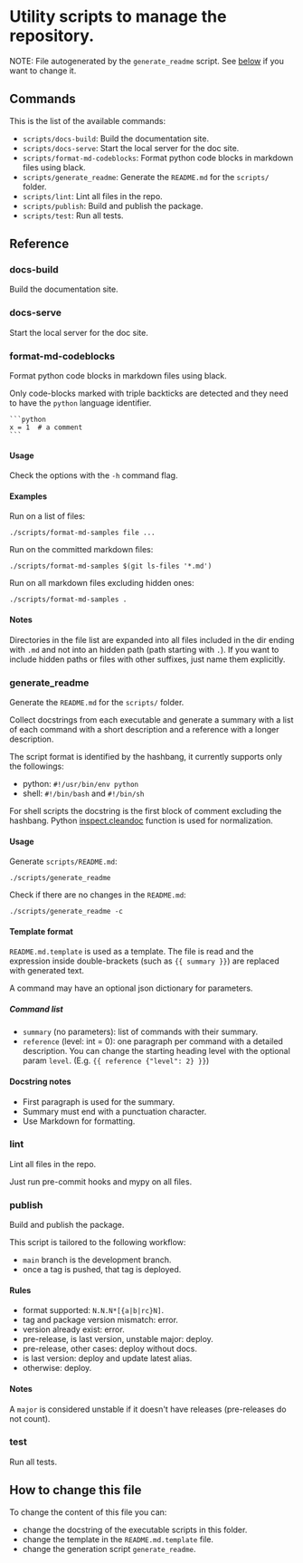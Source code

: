 <!-- prettier-ignore-start -->
# Utility scripts to manage the repository.

NOTE: File autogenerated by the `generate_readme` script.
See [below](#how-to-change-this-file) if you want to change it.


## Commands

This is the list of the available commands:

- `scripts/docs-build`: Build the documentation site.
- `scripts/docs-serve`: Start the local server for the doc site.
- `scripts/format-md-codeblocks`: Format python code blocks in markdown files using
  black.
- `scripts/generate_readme`: Generate the `README.md` for the `scripts/` folder.
- `scripts/lint`: Lint all files in the repo.
- `scripts/publish`: Build and publish the package.
- `scripts/test`: Run all tests.

## Reference

### docs-build

Build the documentation site.


### docs-serve

Start the local server for the doc site.


### format-md-codeblocks

Format python code blocks in markdown files using black.

Only code-blocks marked with triple backticks are detected and they need to
have the `python` language identifier.

    ```python
    x = 1  # a comment
    ```

#### Usage

Check the options with the `-h` command flag.

#### Examples

Run on a list of files:

    ./scripts/format-md-samples file ...

Run on the committed markdown files:

    ./scripts/format-md-samples $(git ls-files '*.md')

Run on all markdown files excluding hidden ones:

    ./scripts/format-md-samples .

#### Notes

Directories in the file list are expanded into all files included in the dir
ending with `.md` and not into an hidden path (path starting with `.`). If you
want to include hidden paths or files with other suffixes, just name them
explicitly.


### generate_readme

Generate the `README.md` for the `scripts/` folder.

Collect docstrings from each executable and generate a summary with a list of
each command with a short description and a reference with a longer
description.

The script format is identified by the hashbang, it currently supports only
the followings:

* python: `#!/usr/bin/env python`
* shell: `#!/bin/bash` and  `#!/bin/sh`

For shell scripts the docstring is the first block of comment excluding the
hashbang.
Python
[inspect.cleandoc](https://docs.python.org/3/library/inspect.html#inspect.cleandoc)
function is used for normalization.

#### Usage

Generate `scripts/README.md`:

    ./scripts/generate_readme

Check if there are no changes in the `README.md`:

    ./scripts/generate_readme -c

#### Template format

`README.md.template` is used as a template. The file is read and the expression
inside double-brackets (such as `{{ summary }}`) are replaced with generated
text.

A command may have an optional json dictionary for parameters.

##### Command list

- `summary` (no parameters): list of commands with their summary.
- `reference` (level: int = 0): one paragraph per command with a detailed
  description. You can change the starting heading level with the optional
  param `level`. (E.g. `{{ reference {"level": 2} }}`)

#### Docstring notes

- First paragraph is used for the summary.
- Summary must end with a punctuation character.
- Use Markdown for formatting.


### lint

Lint all files in the repo.

Just run pre-commit hooks and mypy on all files.


### publish

Build and publish the package.

This script is tailored to the following workflow:

- `main` branch is the development branch.
- once a tag is pushed, that tag is deployed.

#### Rules

- format supported: `N.N.N*[{a|b|rc}N]`.
- tag and package version mismatch: error.
- version already exist: error.
- pre-release, is last version, unstable major: deploy.
- pre-release, other cases: deploy without docs.
- is last version: deploy and update latest alias.
- otherwise: deploy.

#### Notes

A `major` is considered unstable if it doesn't have releases (pre-releases do
not count).


### test

Run all tests.

## How to change this file

To change the content of this file you can:

- change the docstring of the executable scripts in this folder.
- change the template in the `README.md.template` file.
- change the generation script `generate_readme`.
<!-- prettier-ignore-end -->
